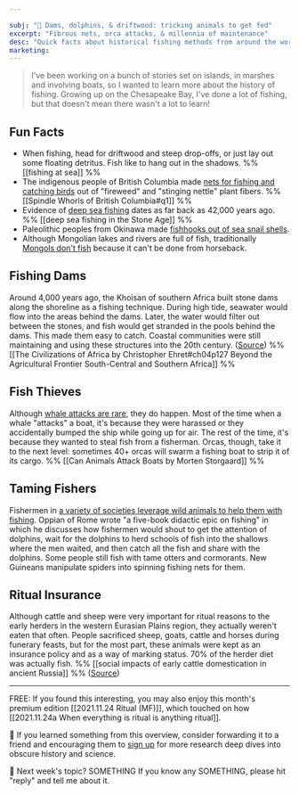 ```yaml
---

subj: "📗 Dams, dolphins, & driftwood: tricking animals to get fed" 
excerpt: "Fibrous nets, orca attacks, & millennia of maintenance" 
desc: "Quick facts about historical fishing methods from around the world. From the first fishermen to modern orca attacks."
marketing: 
---
```


> I've been working on a bunch of stories set on islands, in marshes and involving boats, so I wanted to learn more about the history of fishing. Growing up on the Chesapeake Bay, I've done a lot of fishing, but that doesn't mean there wasn't a lot to learn! 

## Fun Facts
 
- When fishing, head for driftwood and steep drop-offs, or just lay out some floating detritus. Fish like to hang out in the shadows. %% [[fishing at sea]] %%
- The indigenous people of British Columbia made [nets for fishing and catching birds](https://staff.royalbcmuseum.bc.ca/2018/10/11/spindle-whorls-of-british-columbia-part-2) out of "fireweed" and "stinging nettle" plant fibers. %% [[Spindle Whorls of British Columbia#q1]] %%
- Evidence of [deep sea fishing](https://www.nature.com/articles/nature.2011.9461) dates as far back as 42,000 years ago. %% [[deep sea fishing in the Stone Age]] %%
- Paleolithic peoples from Okinawa made [fishhooks out of sea snail shells](https://www.reddit.com/r/AskHistorians/comments/qnyevd/how_accurate_are_the_claims_made_in_the/hkazukj). 
- Although Mongolian lakes and rivers are full of fish, traditionally [Mongols don't fish](http://countrystudies.us/mongolia/39.htm) because it can't be done from horseback. 

## Fishing Dams

Around 4,000 years ago, the Khoisan of southern Africa built stone dams along the shoreline as a fishing technique. During high tide, seawater would flow into the areas behind the dams. Later, the water would filter out between the stones, and fish would get stranded in the pools behind the dams. This made them easy to catch. Coastal communities were still maintaining and using these structures into the 20th century. ([Source](https://www.upress.virginia.edu/title/2705)) %% [[The Civilizations of Africa by Christopher Ehret#ch04p127 Beyond the Agricultural Frontier South-Central and Southern Africa]] %%

## Fish Thieves

Although [whale attacks are rare](https://www.godownsize.com/do-animals-attack-boats/), they do happen. Most of the time when a whale "attacks" a boat, it's because they were harassed or they accidentally bumped the ship while going up for air. The rest of the time, it's because they wanted to steal fish from a fisherman. Orcas, though, take it to the next level: sometimes 40+ orcas will swarm a fishing boat to strip it of its cargo. %% [[Can Animals Attack Boats by Morten Storgaard]] %%

## Taming Fishers

Fishermen in [a variety of societies leverage wild animals to help them with fishing](https://blogs.bl.uk/science/2015/06/fishing-from-the-earliest-times.html). Oppian of Rome wrote "a five-book didactic epic on fishing" in which he discusses how fishermen would shout to get the attention of dolphins, wait for the dolphins to herd schools of fish into the shallows where the men waited, and then catch all the fish and share with the dolphins. Some people still fish with tame otters and cormorants. New Guineans manipulate spiders into spinning fishing nets for them. 

## Ritual Insurance

Although cattle and sheep were very important for ritual reasons to the early herders in the western Eurasian Plains region, they actually weren't eaten that often. People sacrificed sheep, goats, cattle and horses during funerary feasts, but for the most part, these animals were kept as an insurance policy and as a way of marking status. 70% of the herder diet was actually fish. %% [[social impacts of early cattle domestication in ancient Russia]] %% ([Source](https://press.princeton.edu/books/paperback/9780691148182/the-horse-the-wheel-and-language))

- - -  

FREE: If you found this interesting, you may also enjoy this month's premium edition [[2021.11.24 Ritual (MF)]], which touched on how [[2021.11.24a When everything is ritual is anything ritual]].

💚 If you learned something from this overview, consider forwarding it to a friend and encouraging them to [sign up](https://newsletter.eleanorkonik.com/membership/) for more research deep dives into obscure history and science. 

📅 Next week's topic? SOMETHING If you know any SOMETHING, please hit "reply" and tell me about it. 
